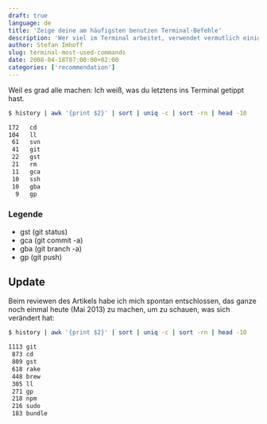 ```yaml
---
draft: true
language: de
title: 'Zeige deine am häufigsten benutzen Terminal-Befehle'
description: 'Wer viel im Terminal arbeitet, verwendet vermutlich einige Programme öfter als andere. So findest du heraus, welches deine  eigenen, am meisten verwendeten Terminal-Befehle sind.'
author: Stefan Imhoff
slug: terminal-most-used-commands
date: 2008-04-18T07:00:00+02:00
categories: ['recommendation']
---
```


Weil es grad alle machen: Ich weiß, was du letztens ins Terminal getippt hast.

```bash
$ history | awk '{print $2}' | sort | uniq -c | sort -rn | head -10

172   cd
104   ll
 61   svn
 41   git
 22   gst
 21   rm
 11   gca
 10   ssh
 10   gba
  9   gp
```

### Legende

- gst (git status)
- gca (git commit -a)
- gba (git branch -a)
- gp (git push)

## Update

Beim reviewen des Artikels habe ich mich spontan entschlossen, das ganze noch einmal heute (Mai 2013) zu machen, um zu schauen, was sich verändert hat:

```bash
$ history | awk '{print $2}' | sort | uniq -c | sort -rn | head -10

1113 git
 873 cd
 809 gst
 618 rake
 448 brew
 305 ll
 271 gp
 218 npm
 216 sudo
 183 bundle
```
